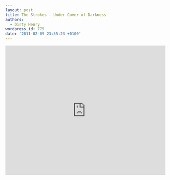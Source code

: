 ```yaml
---
layout: post
title: The Strokes - Under Cover of Darkness
authors:
  - Dirty Henry
wordpress_id: 775
date: '2011-02-09 23:55:23 +0100'
---
```

<iframe title="YouTube video player" width="500" height="405" src="http://www.youtube.com/embed/OwxcQvB_vcQ?rel=0" frameborder="0" allowfullscreen></iframe>

